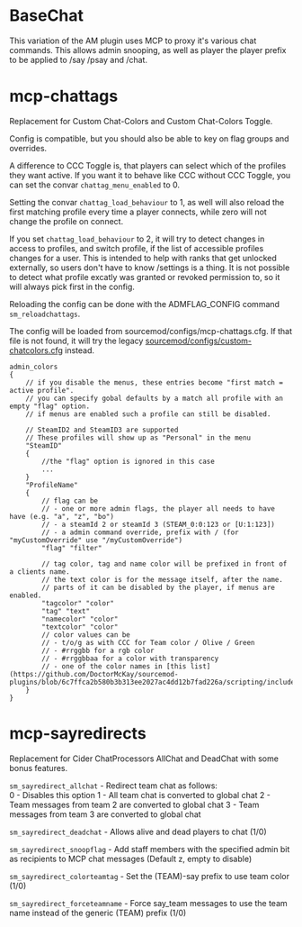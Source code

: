# BaseChat

This variation of the AM plugin uses MCP to proxy it's various chat commands.
This allows admin snooping, as well as player the player prefix to be applied to /say /psay and /chat.

# mcp-chattags

Replacement for Custom Chat-Colors and Custom Chat-Colors Toggle.

Config is compatible, but you should also be able to key on flag groups and overrides.

A difference to CCC Toggle is, that players can select which of the profiles they 
want active. If you want it to behave like CCC without CCC Toggle, you can set the 
convar `chattag_menu_enabled` to 0.

Setting the convar `chattag_load_behaviour` to 1, as well will also reload the
first matching profile every time a player connects, while zero will not change 
the profile on connect.

If you set `chattag_load_behaviour` to 2, it will try to detect changes in access to 
profiles, and switch profile, if the list of accessible profiles changes for a user. 
This is intended to help with ranks that get unlocked externally, so users don't have 
to know /settings is a thing. It is not possible to detect what profile excatly was 
granted or revoked permission to, so it will always pick first in the config.

Reloading the config can be done with the ADMFLAG_CONFIG command `sm_reloadchattags`.

The config will be loaded from sourcemod/configs/mcp-chattags.cfg. If that file is not found,
it will try the legacy [sourcemod/configs/custom-chatcolors.cfg](https://github.com/DoctorMcKay/sourcemod-plugins/blob/master/configs/custom-chatcolors.cfg) instead.

```
admin_colors 
{
	// if you disable the menus, these entries become "first match = active profile".
	// you can specify gobal defaults by a match all profile with an empty "flag" option.
	// if menus are enabled such a profile can still be disabled.

	// SteamID2 and SteamID3 are supported
	// These profiles will show up as "Personal" in the menu
	"SteamID"
	{
		//the "flag" option is ignored in this case
		...
	}
	"ProfileName"
	{
		// flag can be
		// - one or more admin flags, the player all needs to have have (e.g. "a", "z", "bo")
		// - a steamId 2 or steamId 3 (STEAM_0:0:123 or [U:1:123])
		// - a admin command override, prefix with / (for "myCustomOverride" use "/myCustomOverride")
		"flag" "filter"
		
		// tag color, tag and name color will be prefixed in front of a clients name.
		// the text color is for the message itself, after the name.
		// parts of it can be disabled by the player, if menus are enabled.
		"tagcolor" "color"
		"tag" "text"
		"namecolor" "color"
		"textcolor" "color"
		// color values can be
		// - t/o/g as with CCC for Team color / Olive / Green
		// - #rrggbb for a rgb color
		// - #rrggbbaa for a color with transparency
		// - one of the color names in [this list](https://github.com/DoctorMcKay/sourcemod-plugins/blob/6c7ffca2b580b3b313ee2027ac4dd12b7fad226a/scripting/include/morecolors.inc#L500)
	}
}
```

# mcp-sayredirects

Replacement for Cider ChatProcessors AllChat and DeadChat with some bonus features.

`sm_sayredirect_allchat` - Redirect team chat as follows:   
  0 - Disables this option
  1 - All team chat is converted to global chat
  2 - Team messages from team 2 are converted to global chat
  3 - Team messages from team 3 are converted to global chat

`sm_sayredirect_deadchat` - Allows alive and dead players to chat (1/0)

`sm_sayredirect_snoopflag` - Add staff members with the specified admin bit as recipients to MCP chat messages (Default z, empty to disable)

`sm_sayredirect_colorteamtag` - Set the (TEAM)-say prefix to use team color (1/0)

`sm_sayredirect_forceteamname` - Force say_team messages to use the team name instead of the generic (TEAM) prefix (1/0)